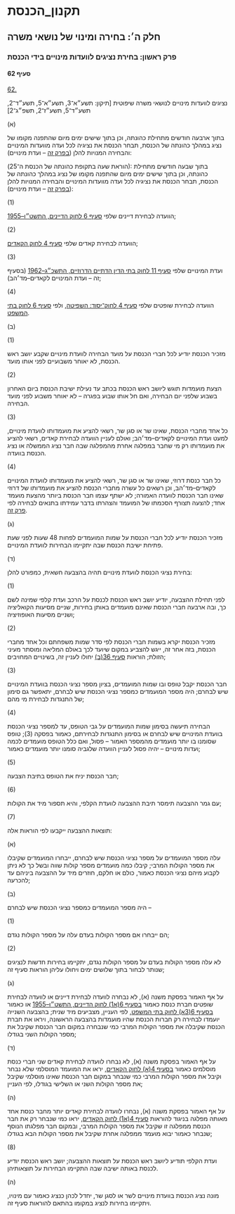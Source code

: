 # תקנון_הכנסת

## חלק ה׳: בחירה ומינוי של נושאי משרה

### פרק ראשון: בחירת נציגים לוועדות מינויים בידי הכנסת

#### סעיף 62

[62.](https://he.wikisource.org/wiki/%D7%AA%D7%A7%D7%A0%D7%95%D7%9F_%D7%94%D7%9B%D7%A0%D7%A1%D7%AA#%D7%A1%D7%A2%D7%99%D7%A3_62)

נציגים לוועדות מינויים לנושאי משרה שיפוטית [תיקון: תשע״א־3, תשע״א־5, תשע״ד־2, תשע״ד־5, תשע״ז־2, תשפ״ג־2]

(א)

בתוך ארבעה חודשים מתחילת כהונתה, וכן בתוך שישים ימים מיום שהתפנה מקומו של נציג במהלך כהונתה של הכנסת, תבחר הכנסת את נציגיה לכל ועדה מוועדות המינויים והבחירה המנויות להלן ([בפרק זה](https://he.wikisource.org/wiki/%D7%AA%D7%A7%D7%A0%D7%95%D7%9F_%D7%94%D7%9B%D7%A0%D7%A1%D7%AA#%D7%97%D7%9C%D7%A7_%D7%94_%D7%A4%D7%A8%D7%A7_1) – ועדת מינויים):

(הוראת שעה בתקופת כהונתה של הכנסת ה־25): בתוך שבעה חודשים מתחילת כהונתה, וכן בתוך שישים ימים מיום שהתפנה מקומו של נציג במהלך כהונתה של הכנסת, תבחר הכנסת את נציגיה לכל ועדה מוועדות המינויים והבחירה המנויות להלן ([בפרק זה](https://he.wikisource.org/wiki/%D7%AA%D7%A7%D7%A0%D7%95%D7%9F_%D7%94%D7%9B%D7%A0%D7%A1%D7%AA#%D7%97%D7%9C%D7%A7_%D7%94_%D7%A4%D7%A8%D7%A7_1) – ועדת מינויים):

(1)

הוועדה לבחירת דיינים שלפי [סעיף 6 לחוק הדיינים, התשט״ו–1955](https://he.wikisource.org/wiki/%D7%97%D7%95%D7%A7_%D7%94%D7%93%D7%99%D7%99%D7%A0%D7%99%D7%9D#%D7%A1%D7%A2%D7%99%D7%A3_6 "חוק הדיינים");

(2)

הוועדה לבחירת קאדים שלפי [סעיף 4 לחוק הקאדים](https://he.wikisource.org/wiki/%D7%97%D7%95%D7%A7_%D7%94%D7%A7%D7%90%D7%93%D7%99%D7%9D#%D7%A1%D7%A2%D7%99%D7%A3_4 "חוק הקאדים");

(3)

ועדת המינויים שלפי [סעיף 11 לחוק בתי הדין הדתיים הדרוזיים, התשכ״ג–1962](https://he.wikisource.org/wiki/%D7%97%D7%95%D7%A7_%D7%91%D7%AA%D7%99_%D7%94%D7%93%D7%99%D7%9F_%D7%94%D7%93%D7%AA%D7%99%D7%99%D7%9D_%D7%94%D7%93%D7%A8%D7%95%D7%96%D7%99%D7%99%D7%9D#%D7%A1%D7%A2%D7%99%D7%A3_11 "חוק בתי הדין הדתיים הדרוזיים") (בסעיף זה – ועדת המינויים לקאדים–מד׳הב);

(4)

הוועדה לבחירת שופטים שלפי [סעיף 4 לחוק־יסוד: השפיטה](https://he.wikisource.org/wiki/%D7%97%D7%95%D7%A7-%D7%99%D7%A1%D7%95%D7%93:_%D7%94%D7%A9%D7%A4%D7%99%D7%98%D7%94#%D7%A1%D7%A2%D7%99%D7%A3_4 "חוק-יסוד: השפיטה"), ולפי [סעיף 6 לחוק בתי המשפט](https://he.wikisource.org/wiki/%D7%97%D7%95%D7%A7_%D7%91%D7%AA%D7%99_%D7%94%D7%9E%D7%A9%D7%A4%D7%98#%D7%A1%D7%A2%D7%99%D7%A3_6 "חוק בתי המשפט").

(ב)

(1)

מזכיר הכנסת יודיע לכל חברי הכנסת על מועד הבחירה לוועדת מינויים שקבע יושב ראש הכנסת, לא יאוחר משבועיים לפני אותו מועד.

(2)

הצעת מועמדות תוגש ליושב ראש הכנסת בכתב עד נעילת ישיבת הכנסת ביום האחרון בשבוע שלפני יום הבחירה, ואם חל אותו שבוע בפגרה – לא יאוחר משבוע לפני מועד הבחירה.

(3)

כל אחד מחברי הכנסת, שאינו שר או סגן שר, רשאי להציע את מועמדותו לוועדת מינויים, למעט ועדת המינויים לקאדים–מד׳הב; ואולם לעניין הוועדה לבחירת קאדים, רשאי להציע את מועמדותו רק מי שחבר במפלגה אחרת מהמפלגה שבה חבר נציג הממשלה או נציג הכנסת בוועדה.

(4)

כל חבר כנסת דרוזי, שאינו שר או סגן שר, רשאי להציע את מועמדותו לוועדת המינויים לקאדים–מד׳הב, וכן רשאים כל עשרה מחברי הכנסת להציע את מועמדותו של דרוזי שאינו חבר הכנסת לוועדה האמורה; לא ישתף עצמו חבר הכנסת ביותר מהצעת מועמד אחד; להצעה תצורף הסכמתו של המועמד והצהרתו בדבר עמידתו בתנאים לבחירה לפי [פרק זה](https://he.wikisource.org/wiki/%D7%AA%D7%A7%D7%A0%D7%95%D7%9F_%D7%94%D7%9B%D7%A0%D7%A1%D7%AA#%D7%97%D7%9C%D7%A7_%D7%94_%D7%A4%D7%A8%D7%A7_1).

(ג)

מזכיר הכנסת יודיע לכל חברי הכנסת על שמות המועמדים לפחות 48 שעות לפני שעת פתיחת ישיבת הכנסת שבה יתקיימו הבחירות לוועדת המינויים.

(ד)

בחירת נציגי הכנסת לוועדת מינויים תהיה בהצבעה חשאית, כמפורט להלן:

(1)

לפני תחילת ההצבעה, יודיע יושב ראש הכנסת לכנסת על הרכב ועדת קלפי שמינה לשם כך, ובה ארבעה חברי הכנסת שאינם מועמדים באותן בחירות, שניים מסיעות הקואליציה ושניים מסיעות האופוזיציה;

(2)

מזכיר הכנסת יקרא בשמות חברי הכנסת לפי סדר שמות משפחתם וכל אחד מחברי הכנסת, בזה אחר זה, ייגש להצביע במקום שיועד לכך באולם המליאה ומוסתר מעיני הזולת; הוראות [סעיף 36(ב)](https://he.wikisource.org/wiki/%D7%AA%D7%A7%D7%A0%D7%95%D7%9F_%D7%94%D7%9B%D7%A0%D7%A1%D7%AA#%D7%A1%D7%A2%D7%99%D7%A3_36) יחולו לעניין זה, בשינויים המחויבים;

(3)

חבר הכנסת יקבל טופס ובו שמות המועמדים, בציון מספר נציגי הכנסת בוועדת המינויים שיש לבחרם; היה מספר המועמדים כמספר נציגי הכנסת שיש לבחרם, יתאפשר גם סימון של התנגדות לבחירת מי מהם;

(4)

הבחירה תיעשה בסימון שמות המועמדים על גבי הטופס, עד למספר נציגי הכנסת בוועדת המינויים שיש לבחרם או בסימון התנגדות לבחירתם, כאמור בפסקה (3); טופס שסומנו בו יותר מועמדים מהמספר האמור – פסול, ואם כלל הטופס מועמדים לכמה ועדות מינויים – יהיה פסול לעניין הוועדה שלגביה סומנו יותר מועמדים כאמור;

(5)

חבר הכנסת יניח את הטופס בתיבת הצבעה;

(6)

עם גמר ההצבעה תימסר תיבת ההצבעה לוועדת הקלפי, והיא תספור מיד את הקולות;

(7)

תוצאות ההצבעה ייקבעו לפי הוראות אלה:

(א)

עלה מספר המועמדים על מספר נציגי הכנסת שיש לבחרם, ייבחרו המועמדים שקיבלו את מספר הקולות המרבי; קיבלו כמה מועמדים מספר קולות שווה ובשל כך לא ניתן לקבוע מיהם נציגי הכנסת כאמור, כולם או חלקם, חוזרים מיד על ההצבעה ביניהם עד להכרעה;

(ב)

היה מספר המועמדים כמספר נציגי הכנסת שיש לבחרם –

(1)

הם ייבחרו אם מספר הקולות בעדם עלה על מספר הקולות נגדם;

(2)

לא עלה מספר הקולות בעדם על מספר הקולות נגדם, יתקיימו בחירות חדשות לנציגים שנותר לבחור בתוך שלושים ימים ויחולו עליהן הוראות סעיף זה;

(ג)

על אף האמור בפסקת משנה (א), לא נבחרה לוועדה לבחירת דיינים או לוועדה לבחירת שופטים חברת כנסת כאמור [בסעיף 6(א1) לחוק הדיינים, התשט״ו–1955](https://he.wikisource.org/wiki/%D7%97%D7%95%D7%A7_%D7%94%D7%93%D7%99%D7%99%D7%A0%D7%99%D7%9D#%D7%A1%D7%A2%D7%99%D7%A3_6 "חוק הדיינים") או כאמור [בסעיף 6(3א) לחוק בתי המשפט](https://he.wikisource.org/wiki/%D7%97%D7%95%D7%A7_%D7%91%D7%AA%D7%99_%D7%94%D7%9E%D7%A9%D7%A4%D7%98#%D7%A1%D7%A2%D7%99%D7%A3_6 "חוק בתי המשפט"), לפי העניין, מצביעים מיד שנית; בהצבעה השנייה יועמדו לבחירה רק חברות הכנסת שהיו מועמדות בהצבעה הראשונה, ויראו את חברת הכנסת שקיבלה את מספר הקולות המרבי כמי שנבחרה במקום חבר הכנסת שקיבל את מספר הקולות השני בגודלו;

(ד)

על אף האמור בפסקת משנה (א), לא נבחרו לוועדה לבחירת קאדים שני חברי כנסת מוסלמים כאמור [בסעיף 4(א) לחוק הקאדים](https://he.wikisource.org/wiki/%D7%97%D7%95%D7%A7_%D7%94%D7%A7%D7%90%D7%93%D7%99%D7%9D#%D7%A1%D7%A2%D7%99%D7%A3_4 "חוק הקאדים"), יראו את המועמד המוסלמי שלא נבחר וקיבל את מספר הקולות המרבי כמי שנבחר במקום חבר הכנסת שאינו מוסלמי שקיבל את מספר הקולות השני או השלישי בגודלו, לפי העניין;

(ה)

על אף האמור בפסקת משנה (א), נבחרו לוועדה לבחירת קאדים יותר מחבר כנסת אחד מאותה מפלגה בניגוד להוראות [סעיף 4(א1) לחוק הקאדים](https://he.wikisource.org/wiki/%D7%97%D7%95%D7%A7_%D7%94%D7%A7%D7%90%D7%93%D7%99%D7%9D#%D7%A1%D7%A2%D7%99%D7%A3_4 "חוק הקאדים"), יראו כמי שנבחר רק את חבר הכנסת ממפלגה זו שקיבל את מספר הקולות המרבי, ובמקום חבר מפלגתו הנוסף שנבחר כאמור יבוא מועמד ממפלגה אחרת שקיבל את מספר הקולות הבא בגודלו;

(8)

ועדת הקלפי תודיע ליושב ראש הכנסת על תוצאות ההצבעה; יושב ראש הכנסת יודיע לכנסת באותה ישיבה שבה התקיימו הבחירות על תוצאותיהן.

(ה)

מונה נציג הכנסת בוועדת מינויים לשר או לסגן שר, יחדל לכהן כנציג כאמור עם מינויו, ויתקיימו בחירות לנציג במקומו בהתאם להוראות סעיף זה.